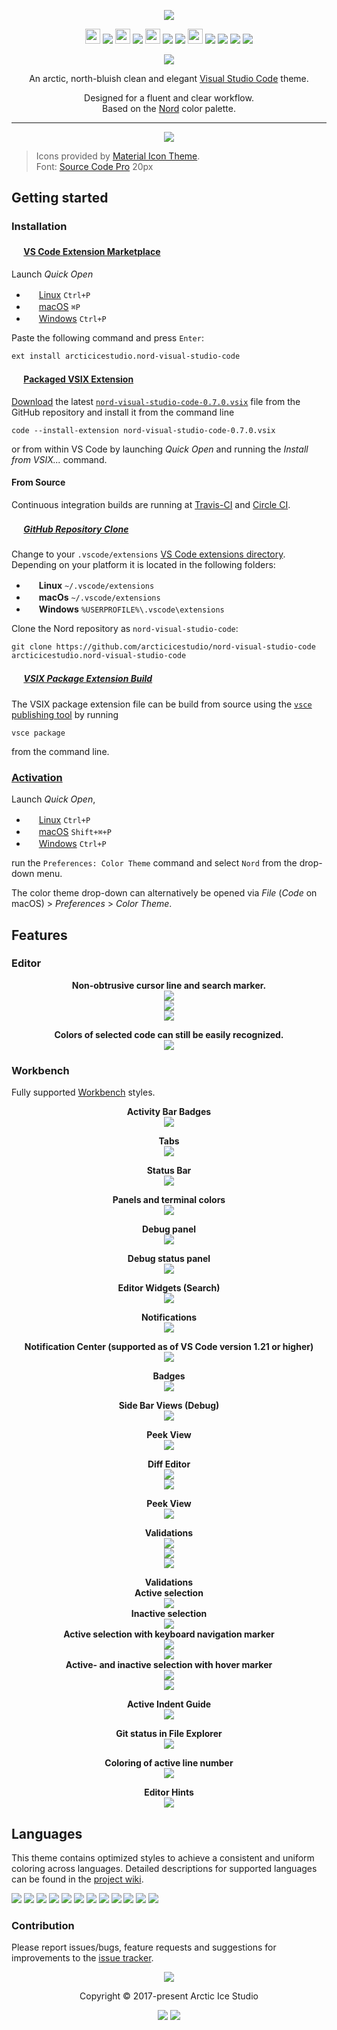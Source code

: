 <p align="center"><img src="https://cdn.rawgit.com/arcticicestudio/nord-visual-studio-code/develop/assets/nord-visual-studio-code-banner.png" srcset="https://cdn.rawgit.com/arcticicestudio/nord-visual-studio-code/develop/assets/nord-visual-studio-code-banner-2x.png 2x"/></p>

<p align="center"><img src="https://cdn.travis-ci.org/images/favicon-c566132d45ab1a9bcae64d8d90e4378a.svg" width=24 height=24/> <a href="https://travis-ci.org/arcticicestudio/nord-visual-studio-code"><img src="https://img.shields.io/travis/arcticicestudio/nord-visual-studio-code/develop.svg?style=flat-square"/></a> <img src="https://circleci.com/favicon.ico" width=24 height=24/> <a href="https://circleci.com/gh/arcticicestudio/nord-visual-studio-code"><img src="https://img.shields.io/circleci/project/github/arcticicestudio/nord-visual-studio-code/develop.svg?style=flat-square"/></a> <img src="https://assets-cdn.github.com/favicon.ico" width=24 height=24/> <a href="https://github.com/arcticicestudio/nord-visual-studio-code/releases/latest"><img src="https://img.shields.io/github/release/arcticicestudio/nord-visual-studio-code.svg?style=flat-square"/></a> <a href="https://github.com/arcticicestudio/nord/releases/tag/v0.2.0"><img src="https://img.shields.io/badge/Nord-v0.2.0-88C0D0.svg?style=flat-square"/></a> <img src="https://marketplace.visualstudio.com/favicon.ico" width=24 height=24/> <a href="https://code.visualstudio.com/updates/v1_12"><img src="https://img.shields.io/badge/VS_Code-v1.12+-373277.svg?style=flat-square"/></a> <a href="https://marketplace.visualstudio.com/items/arcticicestudio.nord-visual-studio-code"><img src="https://vsmarketplacebadge.apphb.com/version/arcticicestudio.nord-visual-studio-code.svg?style=flat-square"/></a> <a href="https://marketplace.visualstudio.com/items/arcticicestudio.nord-visual-studio-code"><img src="https://vsmarketplacebadge.apphb.com/installs/arcticicestudio.nord-visual-studio-code.svg?style=flat-square"/></a> <a href="https://marketplace.visualstudio.com/items/arcticicestudio.nord-visual-studio-code"><img src="https://vsmarketplacebadge.apphb.com/rating-short/arcticicestudio.nord-visual-studio-code.svg?style=flat-square"/></a></p>

<p align="center"><a href="https://github.com/arcticicestudio/nord-visual-studio-code/blob/v0.7.0/CHANGELOG.md#070"><img src="https://img.shields.io/badge/Changelog-0.7.0-81A1C1.svg?style=flat-square"/></a></p>

<p align="center">An arctic, north-bluish clean and elegant <a href="https://code.visualstudio.com">Visual Studio Code</a> theme.</p>

<p align="center">Designed for a fluent and clear workflow.<br>
Based on the <a href="https://github.com/arcticicestudio/nord">Nord</a> color palette.</p>

---

<p align="center"><img src="https://raw.githubusercontent.com/arcticicestudio/nord-visual-studio-code/develop/assets/scrot-preview.png"/><br><blockquote>Icons provided by <a href="https://marketplace.visualstudio.com/items?itemName=PKief.material-icon-theme">Material Icon Theme</a>.<br>Font: <a href="https://adobe-fonts.github.io/source-code-pro">Source Code Pro</a> 20px</blockquote></p>

## Getting started

### Installation

#### <img src="https://marketplace.visualstudio.com/favicon.ico" width=16 height=16/> [VS Code Extension Marketplace](https://code.visualstudio.com/docs/editor/extension-gallery)

Launch _Quick Open_

- <img src="https://www.kernel.org/theme/images/logos/favicon.png" width=16 height=16/> <a href="https://code.visualstudio.com/shortcuts/keyboard-shortcuts-linux.pdf">Linux</a> `Ctrl+P`
- <img src="https://developer.apple.com/favicon.ico" width=16 height=16/> <a href="https://code.visualstudio.com/shortcuts/keyboard-shortcuts-macos.pdf">macOS</a> `⌘P`
- <img src="https://www.microsoft.com/favicon.ico" width=16 height=16/> <a href="https://code.visualstudio.com/shortcuts/keyboard-shortcuts-windows.pdf">Windows</a> `Ctrl+P`

Paste the following command and press `Enter`:

```shell
ext install arcticicestudio.nord-visual-studio-code
```

#### <img src="https://marketplace.visualstudio.com/favicon.ico" width=16 height=16/> [Packaged VSIX Extension](https://code.visualstudio.com/docs/extensions/install-extension#_install-from-a-vsix)

[Download](https://github.com/arcticicestudio/nord-visual-studio-code/releases/latest) the latest [`nord-visual-studio-code-0.7.0.vsix`](https://github.com/arcticicestudio/nord-visual-studio-code/releases/download/v0.7.0/nord-visual-studio-code-0.7.0.vsix) file from the GitHub repository and install it from the command line

```shell
code --install-extension nord-visual-studio-code-0.7.0.vsix
```

or from within VS Code by launching _Quick Open_ and running the _Install from VSIX..._ command.

#### From Source

Continuous integration builds are running at [Travis-CI](https://travis-ci.org/arcticicestudio/nord-visual-studio-code) and [Circle CI](https://circleci.com/gh/arcticicestudio/nord-visual-studio-code).

##### <img src="https://github.com/favicon.ico" width=16 height=16/> [GitHub Repository Clone](https://help.github.com/articles/cloning-a-repository)

Change to your `.vscode/extensions` [VS Code extensions directory](https://code.visualstudio.com/docs/extensions/install-extension#_side-loading).
Depending on your platform it is located in the following folders:

- <img src="https://www.kernel.org/theme/images/logos/favicon.png" width=16 height=16/> **Linux** `~/.vscode/extensions`
- <img src="https://developer.apple.com/favicon.ico" width=16 height=16/> **macOs** `~/.vscode/extensions`
- <img src="https://www.microsoft.com/favicon.ico" width=16 height=16/> **Windows** `%USERPROFILE%\.vscode\extensions`

Clone the Nord repository as `nord-visual-studio-code`:

```shell
git clone https://github.com/arcticicestudio/nord-visual-studio-code arcticicestudio.nord-visual-studio-code
```

##### <img src="https://marketplace.visualstudio.com/favicon.ico" width=16 height=16/> [VSIX Package Extension Build](https://code.visualstudio.com/docs/extensions/install-extension#_sharing-privately-with-others)

The VSIX package extension file can be build from source using the [`vsce` publishing tool](https://code.visualstudio.com/docs/tools/vscecli) by running

```shell
vsce package
```

from the command line.

### [Activation](https://code.visualstudio.com/docs/customization/themes)

Launch _Quick Open_,

- <img src="https://www.kernel.org/theme/images/logos/favicon.png" width=16 height=16/> <a href="https://code.visualstudio.com/shortcuts/keyboard-shortcuts-linux.pdf">Linux</a> `Ctrl+P`
- <img src="https://developer.apple.com/favicon.ico" width=16 height=16/> <a href="https://code.visualstudio.com/shortcuts/keyboard-shortcuts-macos.pdf">macOS</a> `Shift+⌘+P`
- <img src="https://www.microsoft.com/favicon.ico" width=16 height=16/> <a href="https://code.visualstudio.com/shortcuts/keyboard-shortcuts-windows.pdf">Windows</a> `Ctrl+P`

run the `Preferences: Color Theme` command and select `Nord` from the drop-down menu.

The color theme drop-down can alternatively be opened via _File_ (_Code_ on macOS) > _Preferences_ > _Color Theme_.

## Features

### Editor

<p align="center"><strong>Non-obtrusive cursor line and search marker.</strong><br><img src="https://raw.githubusercontent.com/arcticicestudio/nord-visual-studio-code/develop/assets/scrot-feature-cursorline.png"/><br><img src="https://raw.githubusercontent.com/arcticicestudio/nord-visual-studio-code/develop/assets/scrot-feature-search.png"/><br><img src="https://raw.githubusercontent.com/arcticicestudio/nord-visual-studio-code/develop/assets/scrcast-feature-search.gif"/></p>

<p align="center"><strong>Colors of selected code can still be easily recognized.</strong><br><img src="https://raw.githubusercontent.com/arcticicestudio/nord-visual-studio-code/develop/assets/scrcast-feature-selection.gif"/></p>

### Workbench

Fully supported [Workbench](https://code.visualstudio.com/docs/getstarted/theme-color-reference) styles.

<p align="center"><strong>Activity Bar Badges</strong><br><img src="https://raw.githubusercontent.com/arcticicestudio/nord-visual-studio-code/develop/assets/scrot-feature-ui-activity-bar-badge.png"/></p>

<p align="center"><strong>Tabs</strong><br><img src="https://raw.githubusercontent.com/arcticicestudio/nord-visual-studio-code/develop/assets/scrot-feature-ui-tab-bar.png"/></p>

<p align="center"><strong>Status Bar</strong><br><img src="https://raw.githubusercontent.com/arcticicestudio/nord-visual-studio-code/develop/assets/scrot-feature-ui-status-bar.png"/></p>

<p align="center"><strong>Panels and terminal colors</strong><br><img src="https://raw.githubusercontent.com/arcticicestudio/nord-visual-studio-code/develop/assets/scrot-feature-ui-panel-terminal-colors.png"/></p>

<p align="center"><strong>Debug panel</strong><br><img src="https://raw.githubusercontent.com/arcticicestudio/nord-visual-studio-code/develop/assets/scrot-feature-ui-debug-panel.png"/></p>

<p align="center"><strong>Debug status panel</strong><br><img src="https://raw.githubusercontent.com/arcticicestudio/nord-visual-studio-code/develop/assets/scrot-feature-ui-status-bar-debug.png"/></p>

<p align="center"><strong>Editor Widgets (Search)</strong><br><img src="https://raw.githubusercontent.com/arcticicestudio/nord-visual-studio-code/develop/assets/scrot-feature-ui-editor-widget-search.png"/></p>

<p align="center"><strong>Notifications</strong><br><img src="https://raw.githubusercontent.com/arcticicestudio/nord-visual-studio-code/develop/assets/scrot-feature-ui-notification.png"/></p>

<p align="center"><strong>Notification Center (supported as of VS Code version 1.21 or higher)</strong><br><img src="https://raw.githubusercontent.com/arcticicestudio/nord-visual-studio-code/develop/assets/scrcast-feature-notification-center.gif"/></p>

<p align="center"><strong>Badges</strong><br><img src="https://raw.githubusercontent.com/arcticicestudio/nord-visual-studio-code/develop/assets/scrot-feature-ui-badges.png"/></p>

<p align="center"><strong>Side Bar Views (Debug)</strong><br><img src="https://raw.githubusercontent.com/arcticicestudio/nord-visual-studio-code/develop/assets/scrot-feature-ui-side-bar-debug.png"/></p>

<p align="center"><strong>Peek View</strong><br><img src="https://raw.githubusercontent.com/arcticicestudio/nord-visual-studio-code/develop/assets/scrot-feature-ui-peek-view.png"/></p>

<p align="center"><strong>Diff Editor</strong><br><img src="https://raw.githubusercontent.com/arcticicestudio/nord-visual-studio-code/develop/assets/scrot-feature-ui-diffeditor-inserted.png"/><br><img src="https://raw.githubusercontent.com/arcticicestudio/nord-visual-studio-code/develop/assets/scrot-feature-ui-diffeditor-removed.png"</p>

<p align="center"><strong>Peek View</strong><br><img src="https://raw.githubusercontent.com/arcticicestudio/nord-visual-studio-code/develop/assets/scrot-feature-ui-peek-view.png"/></p>

<p align="center"><strong>Validations</strong><br><img src="https://raw.githubusercontent.com/arcticicestudio/nord-visual-studio-code/develop/assets/scrot-feature-ui-validation-info.png"/><br><img src="https://raw.githubusercontent.com/arcticicestudio/nord-visual-studio-code/develop/assets/scrot-feature-ui-validation-warning.png"/><br><img src="https://raw.githubusercontent.com/arcticicestudio/nord-visual-studio-code/develop/assets/scrot-feature-ui-validation-error.png"/></p>

<p align="center"><strong>Validations</strong><br><strong>Active selection</strong><br><img src="https://raw.githubusercontent.com/arcticicestudio/nord-visual-studio-code/develop/assets/scrot-feature-ui-list-active-selection.png"/><br><strong>Inactive selection</strong><br><img src="https://raw.githubusercontent.com/arcticicestudio/nord-visual-studio-code/develop/assets/scrot-feature-ui-list-inactive-selection.png"/><br><strong>Active selection with keyboard navigation marker</strong><br><img src="https://raw.githubusercontent.com/arcticicestudio/nord-visual-studio-code/develop/assets/scrot-feature-ui-list-active-selection-keyboard.png"/><br><img src="https://raw.githubusercontent.com/arcticicestudio/nord-visual-studio-code/develop/assets/scrcast-feature-ui-list-active-selection-keyboard.gif"/><br><strong>Active- and inactive selection with hover marker</strong><br><img src="https://raw.githubusercontent.com/arcticicestudio/nord-visual-studio-code/develop/assets/scrot-feature-ui-list-inactive-selection-hover.png"/><br><img src="https://raw.githubusercontent.com/arcticicestudio/nord-visual-studio-code/develop/assets/scrcast-feature-ui-list-hover.gif"/></p>

<p align="center"><strong>Active Indent Guide</strong><br><img src="https://raw.githubusercontent.com/arcticicestudio/nord-visual-studio-code/develop/assets/scrcast-feature-active-indent-guide.gif"/></p>

<p align="center"><strong>Git status in File Explorer</strong><br><img src="https://raw.githubusercontent.com/arcticicestudio/nord-visual-studio-code/develop/assets/scrot-feature-git-status-file-explorer.png"/></p>

<p align="center"><strong>Coloring of active line number</strong><br><img src="https://raw.githubusercontent.com/arcticicestudio/nord-visual-studio-code/develop/assets/scrot-feature-active-line-number.png"/></p>

<p align="center"><strong>Editor Hints</strong><br><img src="https://raw.githubusercontent.com/arcticicestudio/nord-visual-studio-code/develop/assets/scrot-feature-editor-hints.png"/></p>

## Languages

This theme contains optimized styles to achieve a consistent and uniform coloring across languages.
Detailed descriptions for supported languages can be found in the [project wiki](https://github.com/arcticicestudio/nord-visual-studio-code/wiki).

![][scrot-lang-c]
![][scrot-lang-css]
![][scrot-lang-diff]
![][scrot-lang-java]
![][scrot-lang-javascript]
![][scrot-lang-json]
![][scrot-lang-markdown]
![][scrot-lang-php]
![][scrot-lang-python]
![][scrot-lang-ruby]
![][scrot-lang-xml]
![][scrot-lang-yaml]

### Contribution

Please report issues/bugs, feature requests and suggestions for improvements to the [issue tracker](https://github.com/arcticicestudio/nord-visual-studio-code/issues).

<p align="center"><img src="https://cdn.rawgit.com/arcticicestudio/nord/develop/src/assets/banner-footer-mountains-2x.png" /></p>

<p align="center">Copyright &copy; 2017-present Arctic Ice Studio</p>

<p align="center"><a href="https://github.com/arcticicestudio/nord-visual-studio-code/blob/develop/LICENSE"><img src="https://img.shields.io/badge/License-MIT-5E81AC.svg?style=flat-square"/></a> <a href="https://creativecommons.org/licenses/by-sa/4.0"><img src="https://img.shields.io/badge/License-CC_BY--SA_4.0-5E81AC.svg?style=flat-square"/></a></p>

[scrot-lang-c]: https://raw.githubusercontent.com/arcticicestudio/nord-visual-studio-code/develop/assets/scrot-lang-c.png
[scrot-lang-css]: https://raw.githubusercontent.com/arcticicestudio/nord-visual-studio-code/develop/assets/scrot-lang-css.png
[scrot-lang-diff]: https://raw.githubusercontent.com/arcticicestudio/nord-visual-studio-code/develop/assets/scrot-lang-diff.png
[scrot-lang-java]: https://raw.githubusercontent.com/arcticicestudio/nord-visual-studio-code/develop/assets/scrot-lang-java.png
[scrot-lang-javascript]: https://raw.githubusercontent.com/arcticicestudio/nord-visual-studio-code/develop/assets/scrot-lang-javascript.png
[scrot-lang-json]: https://raw.githubusercontent.com/arcticicestudio/nord-visual-studio-code/develop/assets/scrot-lang-json.png
[scrot-lang-markdown]: https://raw.githubusercontent.com/arcticicestudio/nord-visual-studio-code/develop/assets/scrot-lang-markdown.png
[scrot-lang-php]: https://raw.githubusercontent.com/arcticicestudio/nord-visual-studio-code/develop/assets/scrot-lang-php.png
[scrot-lang-python]: https://raw.githubusercontent.com/arcticicestudio/nord-visual-studio-code/develop/assets/scrot-lang-python.png
[scrot-lang-ruby]: https://raw.githubusercontent.com/arcticicestudio/nord-visual-studio-code/develop/assets/scrot-lang-ruby.png
[scrot-lang-xml]: https://raw.githubusercontent.com/arcticicestudio/nord-visual-studio-code/develop/assets/scrot-lang-xml.png
[scrot-lang-yaml]: https://raw.githubusercontent.com/arcticicestudio/nord-visual-studio-code/develop/assets/scrot-lang-yaml.png
